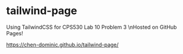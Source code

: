 # tailwind-page
Using TailwindCSS for CPS530 Lab 10 Problem 3
\nHosted on GitHub Pages!

https://chen-dominic.github.io/tailwind-page/
